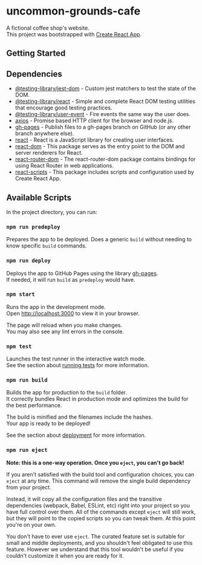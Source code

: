 # uncommon-grounds-cafe
A fictional coffee shop's website.\
This project was bootstrapped with [Create React App](https://github.com/facebook/create-react-app).

## Getting Started

## Dependencies
* [@testing-library/jest-dom](https://www.npmjs.com/package/@testing-library/jest-dom) - Custom jest matchers to test the state of the DOM.
* [@testing-library/react](https://www.npmjs.com/package/@testing-library/react) - Simple and complete React DOM testing utilities that encourage good testing practices.
* [@testing-library/user-event](https://www.npmjs.com/package/@testing-library/user-event) - Fire events the same way the user does.
* [axios](https://www.npmjs.com/package/axios) - Promise based HTTP client for the browser and node.js.
* [gh-pages](https://www.npmjs.com/package/gh-pages) - Publish files to a gh-pages branch on GitHub (or any other branch anywhere else).
* [react](https://www.npmjs.com/package/react) - React is a JavaScript library for creating user interfaces.
* [react-dom](https://www.npmjs.com/package/react-dom) - This package serves as the entry point to the DOM and server renderers for React.
* [react-router-dom](https://www.npmjs.com/package/react-router-dom) - The react-router-dom package contains bindings for using React Router in web applications.
* [react-scripts](https://www.npmjs.com/package/react-scripts) - This package includes scripts and configuration used by Create React App.

## Available Scripts
In the project directory, you can run:
### `npm run predeploy`
Prepares the app to be deployed. Does a generic `build` without needing to know specific `build` commands.

### `npm run deploy`
Deploys the app to GitHub Pages using the library [gh-pages](https://github.com/tschaub/gh-pages).\
If needed, it will run `build` as `predeploy` would have.

### `npm start`

Runs the app in the development mode.\
Open [http://localhost:3000](http://localhost:3000) to view it in your browser.

The page will reload when you make changes.\
You may also see any lint errors in the console.

### `npm test`

Launches the test runner in the interactive watch mode.\
See the section about [running tests](https://facebook.github.io/create-react-app/docs/running-tests) for more information.

### `npm run build`

Builds the app for production to the `build` folder.\
It correctly bundles React in production mode and optimizes the build for the best performance.

The build is minified and the filenames include the hashes.\
Your app is ready to be deployed!

See the section about [deployment](https://facebook.github.io/create-react-app/docs/deployment) for more information.

### `npm run eject`

**Note: this is a one-way operation. Once you `eject`, you can't go back!**

If you aren't satisfied with the build tool and configuration choices, you can `eject` at any time. This command will remove the single build dependency from your project.

Instead, it will copy all the configuration files and the transitive dependencies (webpack, Babel, ESLint, etc) right into your project so you have full control over them. All of the commands except `eject` will still work, but they will point to the copied scripts so you can tweak them. At this point you're on your own.

You don't have to ever use `eject`. The curated feature set is suitable for small and middle deployments, and you shouldn't feel obligated to use this feature. However we understand that this tool wouldn't be useful if you couldn't customize it when you are ready for it.
